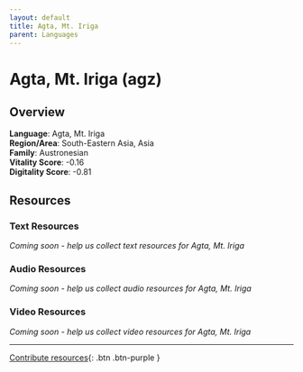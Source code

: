 ```yaml
---
layout: default
title: Agta, Mt. Iriga
parent: Languages
---
```


# Agta, Mt. Iriga (agz)

## Overview

**Language**: Agta, Mt. Iriga  
**Region/Area**: South-Eastern Asia, Asia  
**Family**: Austronesian  
**Vitality Score**: -0.16  
**Digitality Score**: -0.81  

## Resources

### Text Resources
*Coming soon - help us collect text resources for Agta, Mt. Iriga*

### Audio Resources
*Coming soon - help us collect audio resources for Agta, Mt. Iriga*

### Video Resources
*Coming soon - help us collect video resources for Agta, Mt. Iriga*

---

[Contribute resources](https://fairtrain.github.io/){: .btn .btn-purple }
